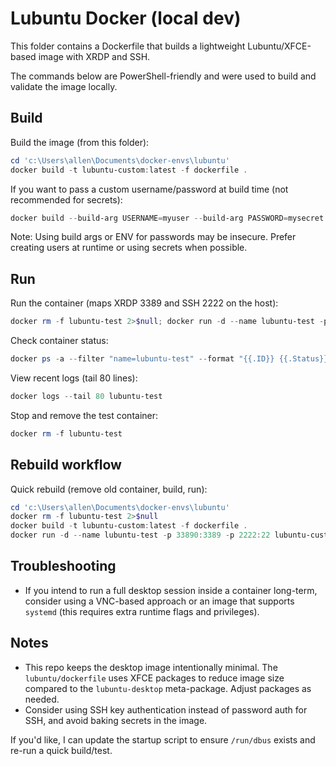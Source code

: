 # Lubuntu Docker (local dev)

This folder contains a Dockerfile that builds a lightweight Lubuntu/XFCE-based image with XRDP and SSH.

The commands below are PowerShell-friendly and were used to build and validate the image locally.

## Build

Build the image (from this folder):

```powershell
cd 'c:\Users\allen\Documents\docker-envs\lubuntu'
docker build -t lubuntu-custom:latest -f dockerfile .
```

If you want to pass a custom username/password at build time (not recommended for secrets):

```powershell
docker build --build-arg USERNAME=myuser --build-arg PASSWORD=mysecret -t lubuntu-custom:latest -f dockerfile .
```

Note: Using build args or ENV for passwords may be insecure. Prefer creating users at runtime or using secrets when possible.

## Run

Run the container (maps XRDP 3389 and SSH 2222 on the host):

```powershell
docker rm -f lubuntu-test 2>$null; docker run -d --name lubuntu-test -p 3390:3389 -p 2222:22 lubuntu-custom:latest
```

Check container status:

```powershell
docker ps -a --filter "name=lubuntu-test" --format "{{.ID}} {{.Status}} {{.Names}}"
```

View recent logs (tail 80 lines):

```powershell
docker logs --tail 80 lubuntu-test
```

Stop and remove the test container:

```powershell
docker rm -f lubuntu-test
```

## Rebuild workflow

Quick rebuild (remove old container, build, run):

```powershell
cd 'c:\Users\allen\Documents\docker-envs\lubuntu'
docker rm -f lubuntu-test 2>$null
docker build -t lubuntu-custom:latest -f dockerfile .
docker run -d --name lubuntu-test -p 33890:3389 -p 2222:22 lubuntu-custom:latest
```

## Troubleshooting


- If you intend to run a full desktop session inside a container long-term, consider using a VNC-based approach or an image that supports `systemd` (this requires extra runtime flags and privileges).

## Notes

- This repo keeps the desktop image intentionally minimal. The `lubuntu/dockerfile` uses XFCE packages to reduce image size compared to the `lubuntu-desktop` meta-package. Adjust packages as needed.
- Consider using SSH key authentication instead of password auth for SSH, and avoid baking secrets in the image.

If you'd like, I can update the startup script to ensure `/run/dbus` exists and re-run a quick build/test. 
